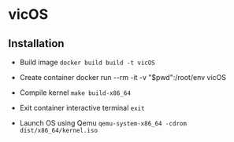 # vicOS

## Installation

* Build image
`docker build build -t vicOS`

* Create container
docker run --rm -it -v "$pwd":/root/env vicOS

* Compile kernel
`make build-x86_64`

* Exit container interactive terminal 
`exit`

* Launch OS using Qemu
`qemu-system-x86_64 -cdrom dist/x86_64/kernel.iso`

